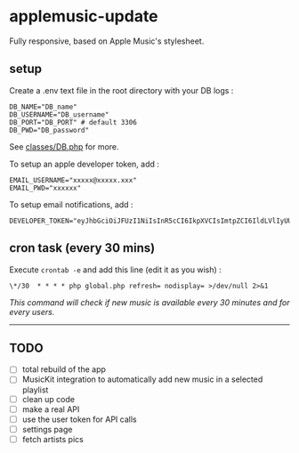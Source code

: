 
# applemusic-update
Fully responsive, based on Apple Music's stylesheet.

## setup
Create a .env text file in the root directory with your DB logs :  
```
DB_NAME="DB_name"
DB_USERNAME="DB_username"
DB_PORT="DB_PORT" # default 3306
DB_PWD="DB_password"
```

See [classes/DB.php](classes/DB.php) for more.

To setup an apple developer token, add :
```
EMAIL_USERNAME="xxxxx@xxxxx.xxx"
EMAIL_PWD="xxxxxx"
```

To setup email notifications, add :
```
DEVELOPER_TOKEN="eyJhbGciOiJFUzI1NiIsInR5cCI6IkpXVCIsImtpZCI6IldLVlIyUUJWQTYifQ.eyJpc3MiOiJHQzY1WDlQRDNRIiwiZXhwIjoxNjY1NzU3NDg2LCJpYXQiOjE2NDk5ODA0ODZ9.yh7Tq2wOOPipvChxdrBk3bTfCZCBi2IYqi5ytmhpO1lL_O_TgtMqVir4Jg3AMnHS6LU9aco5r1JqG4HwueBK1Q"
```

## cron task (every 30 mins)
Execute `crontab -e` and add this line (edit it as you wish) :
```
\*/30  * * * * php global.php refresh= nodisplay= >/dev/null 2>&1
```
*This command will check if new music is available every 30 minutes and for every users.*

---

## TODO

- [ ] total rebuild of the app
- [ ] MusicKit integration to automatically add new music in a selected playlist
- [ ] clean up code
- [ ] make a real API
- [ ] use the user token for API calls
- [ ] settings page
- [ ] fetch artists pics
